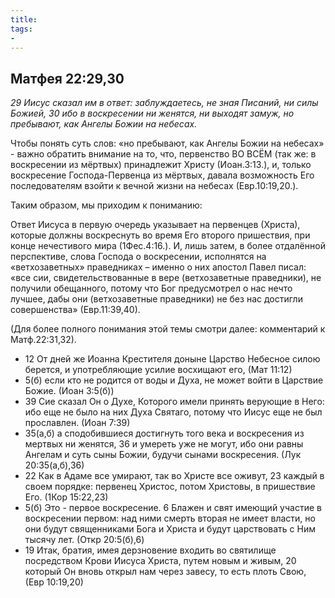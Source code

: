```yaml
---
title: 
tags: 
- 
---
```


## Матфея 22:29,30

*29 Иисус сказал им в ответ: заблуждаетесь, не зная Писаний, ни силы Божией, 30 ибо в воскресении ни женятся, ни выходят замуж, но пребывают, как Ангелы Божии на небесах.*

Чтобы понять суть слов: «но пребывают, как Ангелы Божии на небесах» - важно обратить внимание на то, что, первенство ВО ВСЁМ (так же: в воскресении из мёртвых) принадлежит Христу (Иоан.3:13.), и, только воскресение Господа-Первенца из мёртвых, давала возможность Его последователям взойти к вечной жизни на небесах (Евр.10:19,20.). 

Таким образом, мы приходим к пониманию: 

Ответ Иисуса в первую очередь указывает на первенцев (Христа), которые должны воскреснуть во время Его второго пришествия, при конце нечестивого мира (1Фес.4:16.).  И, лишь затем, в более отдалённой перспективе, слова Господа о воскресении, исполнятся на «ветхозаветных» праведниках – именно о них апостол Павел писал: «все сии, свидетельствованные в вере (ветхозаветные праведники), не получили обещанного, потому что Бог предусмотрел о нас нечто лучшее, дабы они (ветхозаветные праведники) не без нас достигли совершенства» (Евр.11:39,40).

(Для более полного понимания этой темы смотри далее: комментарий к Матф.22:31,32). 

- 12 От дней же Иоанна Крестителя доныне Царство Небесное силою берется, и употребляющие усилие восхищают его, (Мат 11:12)
- 5(б) если кто не родится от воды и Духа, не может войти в Царствие Божие. (Иоан 3:5(б))
- 39 Сие сказал Он о Духе, Которого имели принять верующие в Него: ибо еще не было на них Духа Святаго, потому что Иисус еще не был прославлен. (Иоан 7:39)
- 35(а,б) а сподобившиеся достигнуть того века и воскресения из мертвых ни женятся, 36 и умереть уже не могут, ибо они равны Ангелам и суть сыны Божии, будучи сынами воскресения. (Лук 20:35(а,б),36)
- 22 Как в Адаме все умирают, так во Христе все оживут, 23 каждый в своем порядке: первенец Христос, потом Христовы, в пришествие Его. (1Кор 15:22,23)
- 5(б) Это - первое воскресение. 6 Блажен и свят имеющий участие в воскресении первом: над ними смерть вторая не имеет власти, но они будут священниками Бога и Христа и будут царствовать с Ним тысячу лет. (Откр 20:5(б),6)
- 19 Итак, братия, имея дерзновение входить во святилище посредством Крови Иисуса Христа, путем новым и живым, 20 который Он вновь открыл нам через завесу, то есть плоть Свою, (Евр 10:19,20)